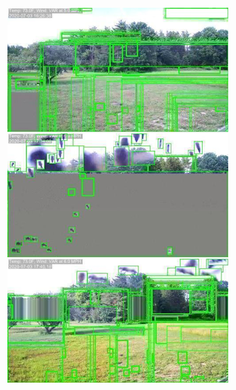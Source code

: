 ![20200703-162600-165605](in/20200703/20200703-162600-165605_0_.jpg)
![20200703-165610-172615](in/20200703/20200703-165610-172615_0_.jpg)
![20200703-172620-175625](in/20200703/20200703-172620-175625_0_.jpg)
